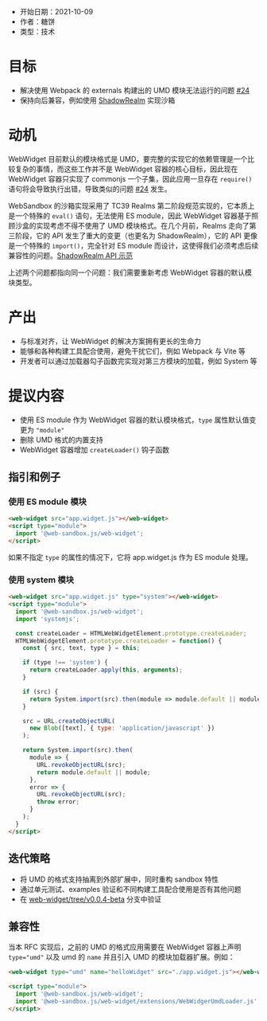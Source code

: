 - 开始日期：2021-10-09
- 作者：糖饼
- 类型：技术

# 目标

* 解决使用 Webpack 的 externals 构建出的 UMD 模块无法运行的问题 [#24](https://github.com/web-sandbox-js/web-widget/issues/24)
* 保持向后兼容，例如使用 [ShadowRealm](https://tc39.es/proposal-shadowrealm/) 实现沙箱

# 动机

WebWidget 目前默认的模块格式是 UMD，要完整的实现它的依赖管理是一个比较复杂的事情，而这些工作并不是 WebWidget 容器的核心目标，因此现在 WebWidget 容器只实现了 commonjs 一个子集，因此应用一旦存在 `require()` 语句将会导致执行出错，导致类似的问题 [#24](https://github.com/web-sandbox-js/web-widget/issues/24) 发生。

WebSandbox 的沙箱实现采用了 TC39 Realms 第二阶段规范实现的，它本质上是一个特殊的 `eval()` 语句，无法使用 ES module，因此 WebWidget 容器基于照顾沙盒的实现考虑不得不使用了 UMD 模块格式。在几个月前，Realms 走向了第三阶段，它的 API 发生了重大的变更（也更名为 ShadowRealm），它的 API 更像是一个特殊的 `import()`，完全针对 ES module 而设计，这使得我们必须考虑后续兼容性的问题。[ShadowRealm API 示范](https://github.com/leobalter/realms-polyfill/blob/main/README.md)

上述两个问题都指向同一个问题：我们需要重新考虑 WebWidget 容器的默认模块类型。

# 产出

- 与标准对齐，让 WebWidget 的解决方案拥有更长的生命力
- 能够和各种构建工具配合使用，避免干扰它们，例如 Webpack 与 Vite 等
- 开发者可以通过加载器勾子函数完实现对第三方模块的加载，例如 System 等

# 提议内容

* 使用 ES module 作为 WebWidget 容器的默认模块格式，`type` 属性默认值变更为 `"module"`
* 删除 UMD 格式的内置支持
* WebWidget 容器增加 `createLoader()` 钩子函数

## 指引和例子

### 使用 ES module 模块

```html
<web-widget src="app.widget.js"></web-widget>
<script type="module">
  import '@web-sandbox.js/web-widget';
</script>
```

如果不指定 `type` 的属性的情况下，它将 app.widget.js 作为 ES module 处理。

###  使用 system 模块

```html
<web-widget src="app.widget.js" type="system"></web-widget>
<script type="module">
  import '@web-sandbox.js/web-widget';
  import 'systemjs';

  const createLoader = HTMLWebWidgetElement.prototype.createLoader;
  HTMLWebWidgetElement.prototype.createLoader = function() {
    const { src, text, type } = this;

    if (type !== 'system') {
      return createLoader.apply(this, arguments);
    }

    if (src) {
      return System.import(src).then(module => module.default || module);
    }

    src = URL.createObjectURL(
      new Blob([text], { type: 'application/javascript' })
    );

    return System.import(src).then(
      module => {
        URL.revokeObjectURL(src);
        return module.default || module;
      },
      error => {
        URL.revokeObjectURL(src);
        throw error;
      }
    );
  }
</script>
```

## 迭代策略

- 将 UMD 的格式支持抽离到外部扩展中，同时重构 sandbox 特性
- 通过单元测试、examples 验证和不同构建工具配合使用是否有其他问题
- 在 [web-widget/tree/v0.0.4-beta](https://github.com/web-sandbox-js/web-widget/tree/v0.0.4-beta) 分支中验证

## 兼容性

当本 RFC 实现后，之前的 UMD 的格式应用需要在 WebWidget 容器上声明 `type="umd"` 以及 umd 的 `name` 并且引入 UMD 的模块加载器扩展。例如：

```html
<web-widget type="umd" name="helloWidget" src="./app.widget.js"></web-widget>

<script type="module">
  import '@web-sandbox.js/web-widget';
  import '@web-sandbox.js/web-widget/extensions/WebWidgerUmdLoader.js';
</script>
```
